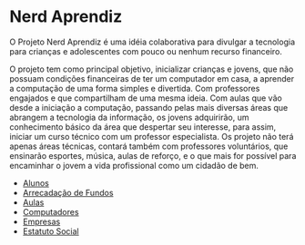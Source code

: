 # Nerd Aprendiz

O Projeto Nerd Aprendiz é uma idéia colaborativa para divulgar a tecnologia para crianças e adolescentes com pouco ou nenhum recurso financeiro.

O projeto tem como principal objetivo, inicializar crianças e jovens, que não possuam condições financeiras de ter um computador em casa, a aprender a computação de uma forma simples e divertida. Com professores engajados e que compartilham de uma mesma ideia. 
 Com aulas que vão desde a iniciação a computação, passando pelas mais diversas áreas que abrangem a tecnologia da informação, os jovens adquirirão, um conhecimento básico da área que despertar seu interesse, para assim, iniciar um curso técnico com um professor especialista.
Os projeto não terá apenas áreas técnicas, contará também com professores voluntários, que ensinarão esportes, música, aulas de reforço, e o que mais for possível para encaminhar o jovem a vida profissional como um cidadão de bem.


* [Alunos](docs/alunos.md)
* [Arrecadação de Fundos](Arrecadação-de-Fundos.md)
* [Aulas](docs/Aulas.md)
* [Computadores](docs/Computadores.md)
* [Empresas](docs/Empresas.md)
* [Estatuto Social](docs/estatuto-social.md)


